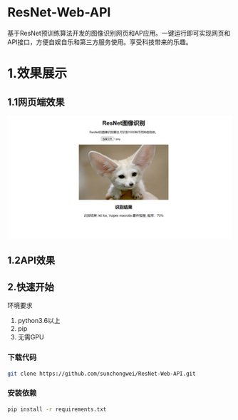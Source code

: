 # ResNet-Web-API
基于ResNet预训练算法开发的图像识别网页和AP应用。一键运行即可实现网页和API接口，方便自娱自乐和第三方服务使用。享受科技带来的乐趣。

# 1.效果展示
## 1.1网页端效果
![图片](./photo/web_result.png) 

## 1.2API效果

## 2.快速开始
环境要求
1. python3.6以上
2. pip
3. 无需GPU 

### 下载代码
```bash
git clone https://github.com/sunchongwei/ResNet-Web-API.git
```
### 安装依赖
```bash 
pip install -r requirements.txt
```